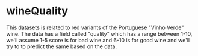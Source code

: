 # wineQuality
This datasets is related to red variants of the Portuguese "Vinho Verde" wine. The data has a field called "quality" which has a range between 1-10, we'll assume 1-5 score is for bad wine and 6-10 is for good wine and we'll try to to predict the same based on the data. 
